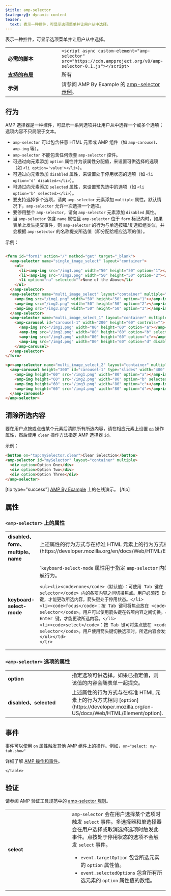 ```yaml
---
$title: amp-selector
$category@: dynamic-content
teaser:
  text: 表示一种控件，可显示选项菜单并让用户从中选择。
---
```




<!--
       Copyright 2016 The AMP HTML Authors. All Rights Reserved.

       Licensed under the Apache License, Version 2.0 (the "License");
     you may not use this file except in compliance with the License.
     You may obtain a copy of the License at

     http://www.apache.org/licenses/LICENSE-2.0

     Unless required by applicable law or agreed to in writing, software
     distributed under the License is distributed on an "AS-IS" BASIS,
     WITHOUT WARRANTIES OR CONDITIONS OF ANY KIND, either express or implied.
     See the License for the specific language governing permissions and
     limitations under the License.
-->



表示一种控件，可显示选项菜单并让用户从中选择。

<table>
  <tr>
    <td class="col-fourty" width="40%"><strong>必需的脚本</strong></td>
    <td><code>&lt;script async custom-element="amp-selector" src="https://cdn.ampproject.org/v0/amp-selector-0.1.js">&lt;/script></code></td>
  </tr>
  <tr>
    <td class="col-fourty"><strong><a href="../../../documentation/guides-and-tutorials/develop/style_and_layout/control_layout.md">支持的布局</a></strong></td>
    <td>所有</td>
  </tr>
  <tr>
    <td class="col-fourty"><strong>示例</strong></td>
    <td>请参阅 AMP By Example 的 <a href="https://ampbyexample.com/components/amp-selector/">amp-selector 示例</a>。</td>
  </tr>
</table>


## 行为 <a name="behavior"></a>

AMP 选择器是一种控件，可显示一系列选项并让用户从中选择一个或多个选项；选项内容不只局限于文本。

* `amp-selector` 可以包含任意 HTML 元素或 AMP 组件（如 `amp-carousel`、`amp-img` 等）。
* `amp-selector` 不能包含任何嵌套 `amp-selector` 控件。
* 可通过向元素添加 `option` 属性并为该属性分配值，来设置可供选择的选项（如 `<li option='value'></li>`）。
* 可通过向元素添加 `disabled` 属性，来设置处于停用状态的选项（如 `<li option='d' disabled></li>`）。
* 可通过向元素添加 `selected` 属性，来设置预先选中的选项（如 `<li option='b' selected></li>`）。
* 要支持选择多个选项，请向 `amp-selector` 元素添加 `multiple` 属性。默认情况下，`amp-selector` 允许一次选择一个选项。
* 要停用整个 `amp-selector`，请向 `amp-selector` 元素添加 `disabled` 属性。
* 当 `amp-selector` 包含 `name` 属性且 `amp-selector` 位于 `form` 标记内时，如果表单上发生提交事件，则 `amp-selector` 的行为与单选按钮/复选框组类似，并会根据 `amp-selector` 的名称提交所选值（即分配给相应选项的值）。

示例：

```html

<form id="form1" action="/" method="get" target="_blank">
  <amp-selector name="single_image_select" layout="container">
    <ul>
      <li><amp-img src="/img1.png" width="50" height="50" option="1"></amp-img></li>
      <li><amp-img src="/img2.png" width="50" height="50" option="2"></amp-img></li>
      <li option="na" selected="">None of the Above</li>
    </ul>
  </amp-selector>
  <amp-selector name="multi_image_select" layout="container" multiple="">
    <amp-img src="/img1.png" width="50" height="50" option="1"></amp-img>
    <amp-img src="/img2.png" width="50" height="50" option="2"></amp-img>
    <amp-img src="/img3.png" width="50" height="50" option="3"></amp-img>
  </amp-selector>
  <amp-selector name="multi_image_select_1" layout="container" multiple="">
    <amp-carousel id="carousel-1" width="200" height="60" controls="">
      <amp-img src="/img1.png" width="80" height="60" option="a"></amp-img>
      <amp-img src="/img2.png" width="80" height="60" option="b" selected=""></amp-img>
      <amp-img src="/img3.png" width="80" height="60" option="c"></amp-img>
      <amp-img src="/img4.png" width="80" height="60" option="d" disabled=""></amp-img>
    </amp-carousel>
  </amp-selector>
</form>

<p><amp-selector name="multi_image_select_2" layout="container" multiple="" form="form1">
  <amp-carousel height="300" id="carousel-1" type="slides" width="400" controls="">
    <amp-img height="60" src="/img1.png" width="80" option="a"></amp-img>
    <amp-img height="60" src="/img2.png" width="80" option="b" selected=""></amp-img>
    <amp-img height="60" src="/img3.png" width="80" option="c"></amp-img>
    <amp-img height="60" src="/img4.png" width="80" option="d"></amp-img>
  </amp-carousel>
</amp-selector>
```

## 清除所选内容 <a name="clearing-selections"></a>

要在用户点按或点击某个元素后清除所有所选内容，请在相应元素上设置 [`on`](../../../documentation/guides-and-tutorials/learn/amp-actions-and-events.md) 操作属性，然后使用 `clear` 操作方法指定 AMP 选择器 `id`。

示例：

```html
<button on="tap:mySelector.clear">Clear Selection</button>
<amp-selector id="mySelector" layout="container" multiple>
  <div option>Option One</div>
  <div option>Option Two</div>
  <div option>Option Three</div>
</amp-selector>
```

[tip type="success"]
[AMP By Example](https://ampbyexample.com/components/amp-selector/) 上的在线演示。
[/tip]

## 属性 <a name="attributes"></a>

### `<amp-selector>` 上的属性 <a name="attributes-on-"></a>

<table>
  <tr>
    <td width="40%"><strong>disabled、form、multiple、name</strong></td>
    <td>上述属性的行为方式与在标准 HTML 元素上的行为方式相同 <code>select</code> [](https://developer.mozilla.org/en/docs/Web/HTML/Element/select).</td>
  </tr>
  <tr>
    <td width="40%"><strong>keyboard-select-mode</strong></td>
    <td>`<code>keyboard-select-mode</code> 属性用于指定 <code>amp-selector</code> 内的选项的键盘导航行为。

    <ul><li><code>none</code>（默认值）：可使用 Tab 键在 <code>amp-selector</code> 内的各项内容之间切换焦点。用户必须按 Enter 键或空格键，才能更改所选内容。箭头键处于停用状态。</li>
    <li><code>focus</code>：按 Tab 键可将焦点放在 <code>amp-selector</code>。用户可以使用箭头键在各项内容之间切换。必须按空格键或 Enter 键，才能更改所选内容。</li>
    <li><code>select</code>：按 Tab 键可将焦点放在 <code>amp-selector</code>。用户使用箭头键切换选项时，所选内容会发生变化。</li></ul></td>
    </tr>
  </table>

### `<amp-selector>` 选项的属性 <a name="attributes-on--options"></a>

<table>
  <tr>
    <td width="40%"><strong>option</strong></td>
    <td>指定选项可供选择。如果已指定值，则该值的内容会随表单一起提交。</td>
  </tr>
  <tr>
    <td width="40%"><strong>disabled、selected</strong></td>
    <td>上述属性的行为方式与在标准 HTML 元素上的行为方式相同 [<code>option</code>](https://developer.mozilla.org/en-US/docs/Web/HTML/Element/option).</td>
  </tr>
</table>

## 事件 <a name="events"></a>

事件可以使用 `on` 属性触发其他 AMP 组件上的操作。例如，`on="select: my-tab.show"`

详细了解 [AMP 操作和事件](../../../documentation/guides-and-tutorials/learn/amp-actions-and-events.md)。

<table>
  <tr>
    <td width="40%"><strong>select</strong></td>
    <td><code>amp-selector</code> 会在用户选择某个选项时触发 <code>select</code> 事件。多选择器和单选择器会在用户选择或取消选择选项时触发此事件。点按处于停用状态的选项不会触发 <code>select</code> 事件。
      <ul>
        <li>
          <code>event.targetOption</code> 包含所选元素的 <code>option</code> 属性值。</li>
          <li>
            <code>event.selectedOptions</code> 包含所有所选元素的 <code>option</code> 属性值的数组。
          </li>
        </ul></td>
      </tr>

    </table>

## 验证 <a name="validation"></a>

请参阅 AMP 验证工具规范中的 [amp-selector 规则](https://github.com/ampproject/amphtml/blob/master/extensions/amp-selector/validator-amp-selector.protoascii)。
